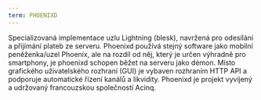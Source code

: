 ```yaml
---
term: PHOENIXD
---
```


Specializovaná implementace uzlu Lightning (blesk), navržená pro odesílání a přijímání plateb ze serveru. Phoenixd používá stejný software jako mobilní peněženka/uzel Phoenix, ale na rozdíl od něj, který je určen výhradně pro smartphony, je phoenixd schopen běžet na serveru jako démon. Místo grafického uživatelského rozhraní (GUI) je vybaven rozhraním HTTP API a podporuje automatické řízení kanálů a likvidity. Phoenixd je projekt vyvíjený a udržovaný francouzskou společností Acinq.